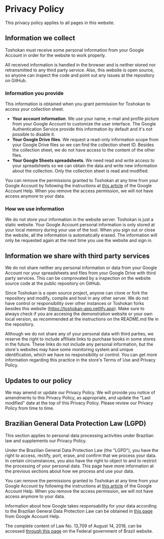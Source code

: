 # Privacy Policy

This privacy policy applies to all pages in this website.

## Information we collect

Toshokan must receive some personal information from your
Google Account in order for the website to work properly.

All received information is handled in the browser and is
neither stored nor retransmitted to any third party service.
Also, this website is open source, so anyone can inspect
the code and point out any issues at the repository on GitHub.

### Information you provide

This information is obtained when you grant permission for
Toshokan to access your collection sheet.

- **Your account information**. We use your name, e-mail and
  profile picture from your Google Account to customize the
  user interface. The Google Authentication Service provide
  this information by default and it's not possible to
  disable it.
- **Your Google Drive files**. We request a read-only
  information scope from your Google Drive files so we
  can find the collection sheet ID. Besides the collection
  sheet, we do not have access to the content of the other files.
- **Your Google Sheets spreadsheets**. We need read and write
  access to your spreadsheets so we can obtain the data and
  write new information about the collection. Only the
  collection sheet is read and modified.

You can remove the permissions granted to Toshokan at any time
from your Google Account by following the instructions at
[this article] of the Google Account Help.
When you remove the access permission, we will not have access
anymore to your data.

[this article]: https://support.google.com/accounts/answer/3466521?hl=en#remove-access

### How we use information

We do not store your information in the website server.
Toshokan is just a static website. Your Google Account
personal information is only stored at your local memory
during your use of the tool. When you sign out or close
the website, all the information is automatically erased.
The information will only be requested again at the next
time you use the website and sign in.

## Information we share with third party services

We do not share neither any personal information or data from your
Google Account nor your spreadsheets and files from your Google
Drive with third party services. This can be comprovated
by a inspection on the website source code at the public
repository on GitHub.

Since Toshokan is a open source project, anyone can clone
or fork the repository and modify, compile and host in
any other server. We do not have control or responsibility
over other instances or Toshokan forks besides this
website (https://toshokan-app.netlify.app). Make sure to always check if
you are accesing the demonstration website or your
own local version, as recommended at the instructions
on the README.md file in the repository.

Although we do not share any of your personal data with
third parties, we reserve the right to include affiliate
links to purchase books in some stores in the future.
These links do not include any personal information,
but the store's websites may have some monitoring system
and unique identification, which we have no responsibility
or control. You can get more information regarding this
practice in the store's Terms of Use and Privacy Policy.

## Updates to our policy

We may amend or update our Privacy Policy. We will provide you
notice of amendments to this Privacy Policy, as appropriate,
and update the "Last modified" date at the top of this
Privacy Policy. Please review our Privacy Policy from time to time.

## Brazilian General Data Protection Law (LGPD)

This section applies to personal data processing activities
under Brazilian law and supplements our Privacy Policy.

Under the Brazilian General Data Protection Law (the "LGPD"),
you have the right to access, rectify, port, erase, and confirm
that we process your data. In certain circumstances, you also
have the right to object to and to restrict the processing
of your personal data. This page have more information at
the previous sections about how we process and use your data.

You can remove the permissions granted to Toshokan at any time
from your Google Account by following the instructions at
[this article] of the Google Account Help.
When you remove the access permission, we will not have access
anymore to your data.

Information about how Google takes responsability for your
data according to the Brazilian General Data Protection Law
can be obtained in [this page] from
Google Account Help.

The complete content of Law No. 13,709 of August 14, 2018,
can be accessed [through this page] on the
Federal government of Brazil website.

[this article]: https://support.google.com/accounts/answer/3466521?hl=en#remove-access
[this page]: https://support.google.com/authorizedbuyers/answer/9928204?hl=en
[through this page]: http://www.planalto.gov.br/ccivil_03/_ato2015-2018/2018/lei/l13709.htm
